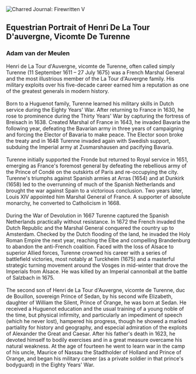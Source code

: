 <div class="artwork-of-the-day">
  <div class="container">
    <div class="img-wrapper">
      <img
        src="https://uploads5.wikiart.org/00128/images/adam-van-der-meulen/equestrian-portrait-of-henri-de-la-tour-d-auvergne-vicomte-de-turenne-1611-1675.png!Large.png"
        alt="Charred Journal: Firewritten V" />
    </div>
    <div class="artwork-detail">
      <div class="artwork-origin"> 
        <h2 class="artwork-name">Equestrian Portrait of Henri De La Tour D'auvergne, Vicomte De Turenne</h2>
        <h3 class="artist">
          Adam van der Meulen
        </h3>
      </div>
      <p class="description">
        <span class="artwork-description-text ng-binding" ng-bind-html="viewModel.ArtworkOfTheDay.Description | unsafe">Henri de La Tour d'Auvergne, vicomte de Turenne, often called simply Turenne (11 September 1611&nbsp;– 27 July 1675) was a French Marshal General and the most illustrious member of the La Tour d'Auvergne family. His military exploits over his five-decade career earned him a reputation as one of the greatest generals in modern history.
<br>
<br>Born to a Huguenot family, Turenne learned his military skills in Dutch service during the Eighty Years' War. After returning to France in 1630, he rose to prominence during the Thirty Years' War by capturing the fortress of Breisach in 1638. Created Marshal of France in 1643, he invaded Bavaria the following year, defeating the Bavarian army in three years of campaigning and forcing the Elector of Bavaria to make peace. The Elector soon broke the treaty and in 1648 Turenne invaded again with Swedish support, subduing the Imperial army at Zusmarshausen and pacifying Bavaria.
<br>
<br>Turenne initially supported the Fronde but returned to Royal service in 1651, emerging as France's foremost general by defeating the rebellious army of the Prince of Condé on the outskirts of Paris and re-occupying the city. Turenne's triumphs against Spanish armies at Arras (1654) and at Dunkirk (1658) led to the overrunning of much of the Spanish Netherlands and brought the war against Spain to a victorious conclusion. Two years later, Louis XIV appointed him Marshal General of France. A supporter of absolute monarchy, he converted to Catholicism in 1668.
<br>
<br>During the War of Devolution in 1667 Turenne captured the Spanish Netherlands practically without resistance. In 1672 the French invaded the Dutch Republic and the Marshal General conquered the country up to Amsterdam. Checked by the Dutch flooding of the land, he invaded the Holy Roman Empire the next year, reaching the Elbe and compelling Brandenburg to abandon the anti-French coalition. Faced with the loss of Alsace to superior Allied forces, Turenne crowned his career with a series of battlefield victories, most notably at Turckheim (1675) and a masterful strategic turning movement around the Vosges in mid-winter that drove the Imperials from Alsace. He was killed by an Imperial cannonball at the battle of Salzbach in 1675.
<br>
<br>The second son of Henri de La Tour d'Auvergne, vicomte de Turenne, duc de Bouillon, sovereign Prince of Sedan, by his second wife Elizabeth, daughter of William the Silent, Prince of Orange, he was born at Sedan. He received a Huguenot education and the usual training of a young noble of the time, but physical infirmity, and particularly an impediment of speech (which he never lost), hampered his progress, though he showed a marked partiality for history and geography, and especial admiration of the exploits of Alexander the Great and Caesar. After his father's death in 1623, he devoted himself to bodily exercises and in a great measure overcame his natural weakness. At the age of fourteen he went to learn war in the camp of his uncle, Maurice of Nassau the Stadtholder of Holland and Prince of Orange, and began his military career (as a private soldier in that prince's bodyguard) in the Eighty Years' War.</span>
                        <div class="text-shadow-container" ng-show="showShadow" style=""></div>
      </p>
    </div>
  </div>

</div>
